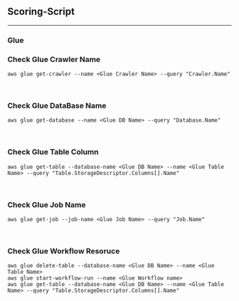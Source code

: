 ## Scoring-Script
---
### Glue
### Check Glue Crawler Name
```
aws glue get-crawler --name <Glue Crawler Name> --query "Crawler.Name"
```

<br>

### Check Glue DataBase Name
```
aws glue get-database --name <Glue DB Name> --query "Database.Name"
```

<br>

### Check Glue Table Column
```
aws glue get-table --database-name <Glue DB Name> --name <Glue Table Name> --query "Table.StorageDescriptor.Columns[].Name"
```

<br>

### Check Glue Job Name
```
aws glue get-job --job-name <Glue Job Name> --query "Job.Name"
```

<br>

### Check Glue Workflow Resoruce
```
aws glue delete-table --database-name <Glue DB Name> --name <Glue Table Name>
aws glue start-workflow-run --name <Glue Workflow name>
aws glue get-table --database-name <Glue DB Name> --name <Glue Table Name> --query "Table.StorageDescriptor.Columns[].Name"
```